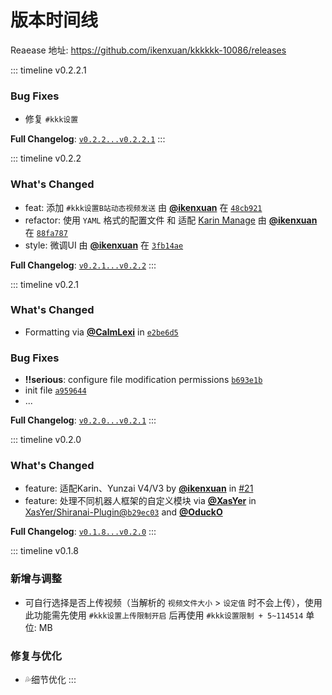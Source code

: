 # 版本时间线

Reaease 地址: https://github.com/ikenxuan/kkkkkk-10086/releases

::: timeline v0.2.2.1

### Bug Fixes
* 修复 `#kkk设置`

**Full Changelog**: [`v0.2.2...v0.2.2.1`](https://github.com/ikenxuan/kkkkkk-10086/compare/v0.2.2...v0.2.2.1)
:::


::: timeline v0.2.2
### What's Changed
* feat:  添加 `#kkk设置B站动态视频发送` 由 [**@ikenxuan**](https://github.com/ikenxuan) 在 [`48cb921`](https://github.com/ikenxuan/kkkkkk-10086/commit/48cb921a2fe6c16a211f39a33932d1bde0601a83)
* refactor: 使用 `YAML` 格式的配置文件 和 适配 [Karin Manage](https://github.com/HalcyonAlcedo/karin-plugin-manage) 由 [**@ikenxuan**](https://github.com/ikenxuan) 在 [`88fa787`](https://github.com/ikenxuan/kkkkkk-10086/commit/88fa787ea2365821deff71298ebc60f8adcd0815)
* style: 微调UI 由 [**@ikenxuan**](https://github.com/ikenxuan) 在 [`3fb14ae`](https://github.com/ikenxuan/kkkkkk-10086/commit/3fb14ae7a4fbe8004e208195b39cdc6503ff8bf6)

**Full Changelog**: [`v0.2.1...v0.2.2`](https://github.com/ikenxuan/kkkkkk-10086/compare/v0.2.1...v0.2.2)
:::


::: timeline v0.2.1
### What's Changed
* Formatting via [**@CalmLexi**](https://github.com/CalmLexi) in [`e2be6d5`](https://github.com/ikenxuan/kkkkkk-10086/commit/e2be6d56e550729cd73a0869bab4840786773da3)

### Bug Fixes
* **!!serious**: configure file modification permissions [`b693e1b`](https://github.com/ikenxuan/kkkkkk-10086/commit/b693e1b38ebc0cb0621b5d9365c906e908db3886)
* init file [`a959644`](https://github.com/ikenxuan/kkkkkk-10086/commit/a959644e4b4d9fe294a843785e99bcd9e4941c25)
* ...

**Full Changelog**: [`v0.2.0...v0.2.1`](https://github.com/ikenxuan/kkkkkk-10086/compare/0.2.0...v0.2.1)
:::


::: timeline v0.2.0
### What's Changed
* feature: 适配Karin、Yunzai V4/V3 by [**@ikenxuan**](https://github.com/ikenxuan) in [#21](https://github.com/ikenxuan/kkkkkk-10086/pull/21)
* feature: 处理不同机器人框架的自定义模块 via [**@XasYer**](https://github.com/XasYer) in [XasYer/Shiranai-Plugin@`b29ec03`](https://github.com/XasYer/Shiranai-Plugin/commit/b29ec034fca79cce7f26d55b1573f3e22ecb0942) and [**@OduckO**](https://github.com/OduckO)

**Full Changelog**: [`v0.1.8...v0.2.0`](https://github.com/ikenxuan/kkkkkk-10086/compare/v0.1.8...0.2.0)
:::


::: timeline v0.1.8
### 新增与调整
* 可自行选择是否上传视频（当解析的 `视频文件大小` > `设定值` 时不会上传），使用此功能需先使用 `#kkk设置上传限制开启` 后再使用 `#kkk设置限制 + 5~114514` 单位: MB
### 修复与优化
* 💦细节优化
:::
